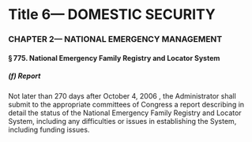 
# Title 6— DOMESTIC SECURITY
### CHAPTER 2— NATIONAL EMERGENCY MANAGEMENT
#### § 775. National Emergency Family Registry and Locator System
##### (f) Report

Not later than 270 days after October 4, 2006 , the Administrator shall submit to the appropriate committees of Congress a report describing in detail the status of the National Emergency Family Registry and Locator System, including any difficulties or issues in establishing the System, including funding issues.
